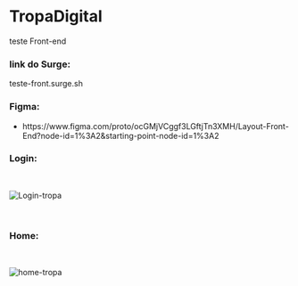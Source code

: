 # TropaDigital
teste Front-end

<h3>link do Surge:</h3>
<link>teste-front.surge.sh</link>


<h3> Figma: </h3>
<ul>
  <li>
https://www.figma.com/proto/ocGMjVCggf3LGftjTn3XMH/Layout-Front-End?node-id=1%3A2&starting-point-node-id=1%3A2
  </li>
</ul>


<h3>Login:</h3>
<br />

![Login-tropa](https://user-images.githubusercontent.com/98128470/216684038-6adfd848-866b-43c2-830a-cfb62195f7b0.png)

<br />
<h3>Home:</h3>
<br />

![home-tropa](https://user-images.githubusercontent.com/98128470/216684065-313032e0-acc1-4be9-9a1e-a0b227f710a4.png)
